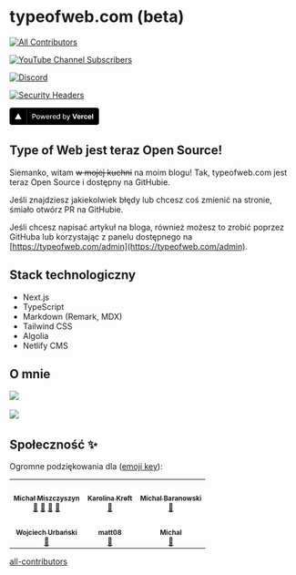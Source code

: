 # typeofweb.com (beta)

<!-- ALL-CONTRIBUTORS-BADGE:START - Do not remove or modify this section -->
[![All Contributors](https://img.shields.io/badge/all_contributors-6-orange.svg?style=flat-square)](#contributors-)
<!-- ALL-CONTRIBUTORS-BADGE:END -->

[![YouTube Channel Subscribers](https://img.shields.io/youtube/channel/subscribers/UCR4qSQa8JFh6zeR5Idvnewg?label=YouTube&style=social)](https://youtube.com/c/typeofweb)

[![Discord](https://img.shields.io/discord/440163731704643589?color=5CB784&label=Discord&logo=discord&logoColor=white)](https://discord.typeofweb.com)

[![Security Headers](https://img.shields.io/security-headers?url=https%3A%2F%2Fv2.typeofweb.com)](https://securityheaders.com/?q=https%3A%2F%2Fv2.typeofweb.com)

<a href="https://vercel.com?utm_source=typeofweb&utm_campaign=oss"><img src="public/powered-by-vercel.svg" height="30" alt="Powered by Vercel"/></a>

## Type of Web jest teraz Open Source!

Siemanko, witam ~~w mojej kuchni~~ na moim blogu! Tak, typeofweb.com jest teraz Open Source i dostępny na GitHubie.

Jeśli znajdziesz jakiekolwiek błędy lub chcesz coś zmienić na stronie, śmiało otwórz PR na GitHubie.

Jeśli chcesz napisać artykuł na bloga, również możesz to zrobić poprzez GitHuba lub korzystając z panelu dostępnego na [https://typeofweb.com/admin](https://typeofweb.com/admin).

## Stack technologiczny

- Next.js
- TypeScript
- Markdown (Remark, MDX)
- Tailwind CSS
- Algolia
- Netlify CMS

## O mnie

![](https://github-readme-stats.vercel.app/api?username=mmiszy&show_icons=true&count_private=true&title_color=5CB784&text_color=222222&icon_color=341BDB&border_color=5CB784&bg_color=FAFAFA&locale=pl&border_radius=8)

![](https://suchary-romana.vercel.app/api)

## Społeczność ✨

Ogromne podziękowania dla ([emoji key](https://allcontributors.org/docs/en/emoji-key)):

<!-- ALL-CONTRIBUTORS-LIST:START - Do not remove or modify this section -->
<!-- prettier-ignore-start -->
<!-- markdownlint-disable -->
<table>
  <tr>
    <td align="center"><a href="https://typeofweb.com/"><img src="https://avatars.githubusercontent.com/u/1338731?v=4?s=60" width="60px;" alt=""/><br /><sub><b>Michał Miszczyszyn</b></sub></a><br /><a href="#blog-mmiszy" title="Blogposts">📝</a> <a href="#business-mmiszy" title="Business development">💼</a> <a href="#design-mmiszy" title="Design">🎨</a> <a href="#maintenance-mmiszy" title="Maintenance">🚧</a></td>
    <td align="center"><a href="https://github.com/stefanova"><img src="https://avatars.githubusercontent.com/u/15745134?v=4?s=60" width="60px;" alt=""/><br /><sub><b>Karolina Kreft</b></sub></a><br /><a href="#blog-stefanova" title="Blogposts">📝</a></td>
    <td align="center"><a href="https://twitter.com/baranovskim"><img src="https://avatars.githubusercontent.com/u/29602306?v=4?s=60" width="60px;" alt=""/><br /><sub><b>Michal Baranowski</b></sub></a><br /><a href="#blog-mbaranovski" title="Blogposts">📝</a></td>
  </tr>
  <tr>
    <td align="center"><a href="https://github.com/wojtiku"><img src="https://avatars.githubusercontent.com/u/650828?v=4?s=60" width="60px;" alt=""/><br /><sub><b>Wojciech Urbański</b></sub></a><br /><a href="#blog-wojtiku" title="Blogposts">📝</a></td>
    <td align="center"><a href="https://github.com/matt08"><img src="https://avatars.githubusercontent.com/u/19648926?v=4?s=60" width="60px;" alt=""/><br /><sub><b>matt08</b></sub></a><br /><a href="#blog-matt08" title="Blogposts">📝</a></td>
    <td align="center"><a href="http://codewars.com/users/mstosio"><img src="https://avatars.githubusercontent.com/u/10117225?v=4?s=60" width="60px;" alt=""/><br /><sub><b>Michal</b></sub></a><br /><a href="https://github.com/typeofweb/typeofweb.com/issues?q=author%3Amstosio" title="Bug reports">🐛</a></td>
  </tr>
</table>

<!-- markdownlint-restore -->
<!-- prettier-ignore-end -->

<!-- ALL-CONTRIBUTORS-LIST:END -->

[all-contributors](https://github.com/all-contributors/all-contributors)
